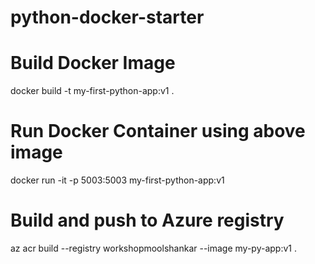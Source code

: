 # python-docker-starter

# Build Docker Image
docker build -t my-first-python-app:v1 .

# Run Docker Container using above image
docker run -it -p 5003:5003 my-first-python-app:v1

# Build and push to Azure registry
az acr build --registry workshopmoolshankar --image my-py-app:v1 .
